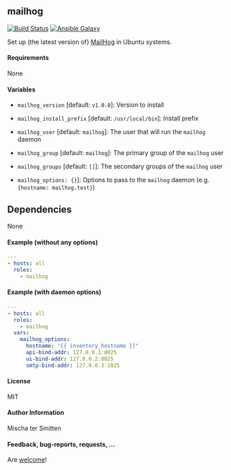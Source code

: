 ## mailhog

[![Build Status](https://travis-ci.org/Oefenweb/ansible-mailhog.svg?branch=master)](https://travis-ci.org/Oefenweb/ansible-mailhog) [![Ansible Galaxy](http://img.shields.io/badge/ansible--galaxy-mailhog-blue.svg)](https://galaxy.ansible.com/Oefenweb/mailhog/)

Set up (the latest version of) [MailHog](https://github.com/mailhog/MailHog) in Ubuntu systems.

#### Requirements

None

#### Variables

* `mailhog_version` [default: `v1.0.0`]: Version to install
* `mailhog_install_prefix` [default: `/usr/local/bin`]: Install prefix

* `mailhog_user` [default: `mailhog`]: The user that will run the `mailhog` daemon
* `mailhog_group` [default: `mailhog`]: The primary group of the `mailhog` user
* `mailhog_groups` [default: `[]`]: The secondary groups of the `mailhog` user

* `mailhog_options: {}`]: Options to pass to the `mailhog` daemon (e.g. `{hostname: mailhog.test}`)

## Dependencies

None

#### Example (without any options)

```yaml
---
- hosts: all
  roles:
    - mailhog
```

#### Example (with daemon options)

```yaml
---
- hosts: all
  roles:
    - mailhog
  vars:
    mailhog_options:
      hostname: "{{ inventory_hostname }}"
      api-bind-addr: 127.0.0.1:8025
      ui-bind-addr: 127.0.0.2:8025
      smtp-bind-addr: 127.0.0.3:1025
```
#### License

MIT

#### Author Information

Mischa ter Smitten

#### Feedback, bug-reports, requests, ...

Are [welcome](https://github.com/Oefenweb/ansible-mailhog/issues)!
